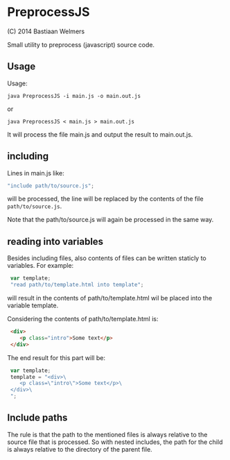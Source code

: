 PreprocessJS
============

(C) 2014 Bastiaan Welmers

Small utility to preprocess (javascript) source code.

Usage
-----

Usage:

`java PreprocessJS -i main.js -o main.out.js`

or 

`java PreprocessJS < main.js > main.out.js`

It will process the file main.js and output the result to main.out.js.

including
---------

Lines in main.js like:

```js
"include path/to/source.js";
```

will be processed, the line will be replaced by the contents of the
file `path/to/source.js`.

Note that the path/to/source.js will again be processed in the same way.

reading into variables
----------------------

Besides including files, also contents of files can be written
staticly to variables. For example:

```js
 var template;
 "read path/to/template.html into template";
```

will result in the contents of path/to/template.html wil be placed
into the variable template.

Considering the contents of path/to/template.html is:

```html
 <div>
    <p class="intro">Some text</p>
 </div>
```

The end result for this part will be:

```js
 var template;
 template = "<div>\
    <p class=\"intro\">Some text</p>\
 </div>\
 ";
```

Include paths
-------------

The rule is that the path to the mentioned files is always relative
to the source file that is processed.
So with nested includes, the path for the child is always relative to the 
directory of the parent file.



